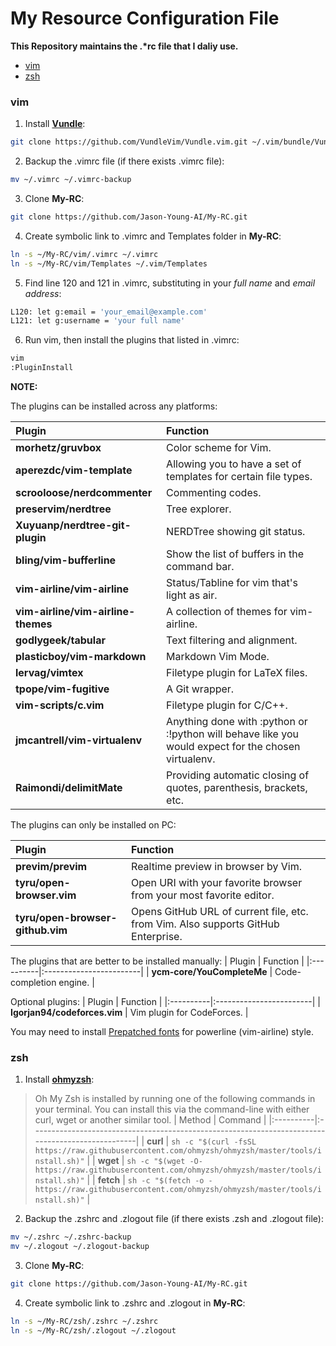 # My Resource Configuration File

**This Repository maintains the .\*rc file that I daliy use.**

* [vim](#vim)
* [zsh](#zsh)

### vim
1. Install [**Vundle**](https://github.com/VundleVim/Vundle.vim):
```bash
git clone https://github.com/VundleVim/Vundle.vim.git ~/.vim/bundle/Vundle.vim
```

2. Backup the .vimrc file (if there exists .vimrc file):
```bash
mv ~/.vimrc ~/.vimrc-backup
```

3. Clone **My-RC**:
```bash
git clone https://github.com/Jason-Young-AI/My-RC.git
```

4. Create symbolic link to .vimrc and Templates folder in **My-RC**:
```bash
ln -s ~/My-RC/vim/.vimrc ~/.vimrc
ln -s ~/My-RC/vim/Templates ~/.vim/Templates
```

5. Find line 120 and 121 in .vimrc, substituting in your *full name* and *email address*:
```bash
L120: let g:email = 'your_email@example.com'
L121: let g:username = 'your full name'
```

6. Run vim, then install the plugins that listed in .vimrc:
```bash
vim
:PluginInstall
```

**NOTE:**

The plugins can be installed across any platforms:

| Plugin    | Function                |
|:----------|:------------------------|
| **morhetz/gruvbox**  | Color scheme for Vim. |
| **aperezdc/vim-template**  | Allowing you to have a set of templates for certain file types. |
| **scrooloose/nerdcommenter** | Commenting codes. |
| **preservim/nerdtree** | Tree explorer. |
| **Xuyuanp/nerdtree-git-plugin** | NERDTree showing git status. |
| **bling/vim-bufferline** | Show the list of buffers in the command bar. |
| **vim-airline/vim-airline** | Status/Tabline for vim that's light as air. |
| **vim-airline/vim-airline-themes** | A collection of themes for vim-airline. |
| **godlygeek/tabular** | Text filtering and alignment. |
| **plasticboy/vim-markdown** | Markdown Vim Mode. |
| **lervag/vimtex** | Filetype plugin for LaTeX files. |
| **tpope/vim-fugitive** | A Git wrapper. |
| **vim-scripts/c.vim** | Filetype plugin for C/C++. |
| **jmcantrell/vim-virtualenv** | Anything done with :python or :!python will behave like you would expect for the chosen virtualenv. |
| **Raimondi/delimitMate** | Providing automatic closing of quotes, parenthesis, brackets, etc. |

The plugins can only be installed on PC:

| Plugin    | Function                |
|:----------|:------------------------|
| **previm/previm** | Realtime preview in browser by Vim. |
| **tyru/open-browser.vim** | Open URI with your favorite browser from your most favorite editor. |
| **tyru/open-browser-github.vim** | Opens GitHub URL of current file, etc. from Vim. Also supports GitHub Enterprise. |

The plugins that are better to be installed manually:
| Plugin    | Function                |
|:----------|:------------------------|
| **ycm-core/YouCompleteMe** | Code-completion engine. |

Optional plugins:
| Plugin    | Function                |
|:----------|:------------------------|
| **Igorjan94/codeforces.vim** | Vim plugin for CodeForces. |

You may need to install [Prepatched fonts](https://powerline.readthedocs.io/en/master/installation.html#patched-fonts) for powerline (vim-airline) style.

### zsh
1. Install [**ohmyzsh**](https://github.com/ohmyzsh/ohmyzsh):
>Oh My Zsh is installed by running one of the following commands in your terminal. You can install this via the command-line with either curl, wget or another similar tool.
>| Method    | Command                                                                                           |
>|:----------|:--------------------------------------------------------------------------------------------------|
>| **curl**  | `sh -c "$(curl -fsSL https://raw.githubusercontent.com/ohmyzsh/ohmyzsh/master/tools/install.sh)"` |
>| **wget**  | `sh -c "$(wget -O- https://raw.githubusercontent.com/ohmyzsh/ohmyzsh/master/tools/install.sh)"`   |
>| **fetch** | `sh -c "$(fetch -o - https://raw.githubusercontent.com/ohmyzsh/ohmyzsh/master/tools/install.sh)"` |

2. Backup the .zshrc and .zlogout file (if there exists .zsh and .zlogout file):
```bash
mv ~/.zshrc ~/.zshrc-backup
mv ~/.zlogout ~/.zlogout-backup
```

3. Clone **My-RC**:
```bash
git clone https://github.com/Jason-Young-AI/My-RC.git
```

4. Create symbolic link to .zshrc and .zlogout in **My-RC**:
```bash
ln -s ~/My-RC/zsh/.zshrc ~/.zshrc
ln -s ~/My-RC/zsh/.zlogout ~/.zlogout
```
